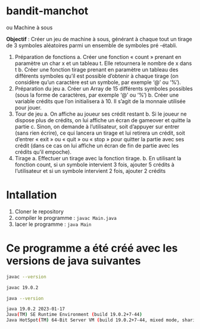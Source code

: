 # bandit-manchot

ou Machine à sous

**Objectif** : Créer un jeu de machine à sous, générant à chaque tout un tirage de 3 symboles
aléatoires parmi un ensemble de symboles pré -établi.

1. Préparation de fonctions
   a. Créer une fonction « count » prenant en paramètre un char x et un tableau t. Elle
   retournera le nombre de x dans t
   b. Créer une fonction tirage prenant en paramètre un tableau des différents symboles qu’il
   est possible d’obtenir à chaque tirage (on considère qu’un caractère est un symbole, par
   exemple ‘@’ ou ‘%’).
2. Préparation du jeu
   a. Créer un Array de 15 différents symboles possibles (sous la forme de caractères, par
   exemple ‘@’ ou ‘%’)
   b. Créer une variable crédits que l’on initialisera à 10. Il s’agit de la monnaie utilisée pour
   jouer.
3. Tour de jeu
   a. On affiche au joueur ses crédit restant
   b. Si le joueur ne dispose plus de crédits, on lui affiche un écran de gameover et quitte la
   partie
   c. Sinon, on demande à l’utilisateur, soit d’appuyer sur entrer (sans rien écrire), ce qui
   lancera un tirage et lui retirera un crédit, soit d’entrer « exit » ou « quit » ou « stop »
   pour quitter la partie avec ses crédit (dans ce cas on lui affiche un écran de fin de partie
   avec les crédits qu’il empoche).
4. Tirage
   a. Effectuer un tirage avec la fonction tirage.
   b. En utilisant la fonction count, si un symbole intervient 3 fois, ajouter 5 crédits à
   l’utilisateur et si un symbole intervient 2 fois, ajouter 2 crédits

# Intallation

1. Cloner le repository
2. compiler le programme : `javac Main.java`
3. lacer le programme : `java Main`

# Ce programme a été créé avec les versions de java suivantes

```sh
javac --version

javac 19.0.2
```

```sh
java --version

java 19.0.2 2023-01-17
Java(TM) SE Runtime Environment (build 19.0.2+7-44)
Java HotSpot(TM) 64-Bit Server VM (build 19.0.2+7-44, mixed mode, sharing)

```
